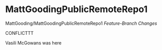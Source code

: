 # MattGoodingPublicRemoteRepo1
MattGooding/MattGoodingPublicRemoteRepo1
*Feature-Branch Changes*

CONFLICTTT

Vasili McGowans was here
